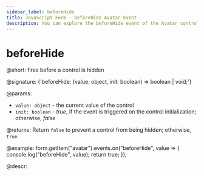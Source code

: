 ```yaml
---
sidebar_label: beforeHide
title: JavaScript Form - beforeHide Avatar Event 
description: You can explore the beforeHide event of the Avatar control of Form in the documentation of the DHTMLX JavaScript UI library. Browse developer guides and API reference, try out code examples and live demos, and download a free 30-day evaluation version of DHTMLX Suite.
---
```


# beforeHide

@short: fires before a control is hidden

@signature: {'beforeHide: (value: object, init: boolean) => boolean | void;'}

@params:
- `value: object` - the current value of the control
- `init: boolean` - *true*, if the event is triggered on the control initialization; otherwise, *false*

@returns:
Return `false` to prevent a control from being hidden; otherwise, `true`.

@example:
form.getItem("avatar").events.on("beforeHide", value => {
    console.log("beforeHide", value);
    return true;
});

@descr: